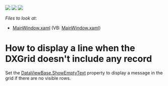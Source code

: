 <!-- default badges list -->
![](https://img.shields.io/endpoint?url=https://codecentral.devexpress.com/api/v1/VersionRange/128649877/19.1.3%2B)
[![](https://img.shields.io/badge/Open_in_DevExpress_Support_Center-FF7200?style=flat-square&logo=DevExpress&logoColor=white)](https://supportcenter.devexpress.com/ticket/details/E1786)
[![](https://img.shields.io/badge/📖_How_to_use_DevExpress_Examples-e9f6fc?style=flat-square)](https://docs.devexpress.com/GeneralInformation/403183)
<!-- default badges end -->
<!-- default file list -->
*Files to look at*:

* [MainWindow.xaml](./CS/GridExample/MainWindow.xaml) (VB: [MainWindow.xaml](./VB/GridExample/MainWindow.xaml))
<!-- default file list end -->
# How to display a line when the DXGrid doesn't include any record 


Set the [DataViewBase.ShowEmptyText](https://docs.devexpress.com/WPF/DevExpress.Xpf.Grid.DataViewBase.ShowEmptyText) property to display a message in the grid if there are no visible rows.

<br/>
